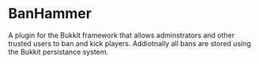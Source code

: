 # BanHammer 

A plugin for the Bukkit framework that allows adminstrators and other trusted users to ban and kick players. Addiotnally all bans are stored using the Bukkit persistance system.